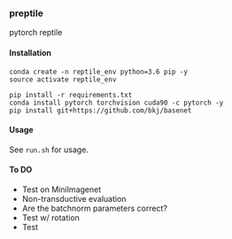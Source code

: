 ### preptile

pytorch reptile

#### Installation

```
conda create -n reptile_env python=3.6 pip -y
source activate reptile_env

pip install -r requirements.txt
conda install pytorch torchvision cuda90 -c pytorch -y
pip install git+https://github.com/bkj/basenet
```

#### Usage

See `run.sh` for usage.

#### To DO

- Test on MiniImagenet
- Non-transductive evaluation
- Are the batchnorm parameters correct?
- Test w/ rotation
- Test